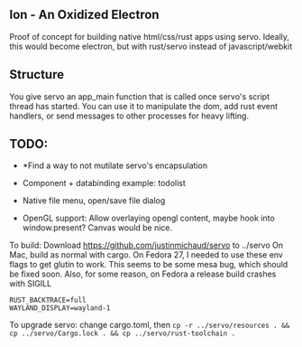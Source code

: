 ## Ion - An Oxidized Electron
Proof of concept for building native html/css/rust apps using servo. Ideally, this would become electron, but with rust/servo instead of javascript/webkit

## Structure
You give servo an app_main function that is called once servo's script thread has started.
You can use it to manipulate the dom, add rust event handlers, or send messages to other processes for heavy lifting.

## TODO:
- *Find a way to not mutilate servo's encapsulation
- Component + databinding example: todolist

- Native file menu, open/save file dialog

- OpenGL support: Allow overlaying opengl content, maybe hook into window.present? Canvas would be nice.

To build:
Download https://github.com/justinmichaud/servo to ../servo
On Mac, build as normal with cargo.
On Fedora 27, I needed to use these env flags to get glutin to work. This seems to be some mesa bug, which should be fixed soon.
Also, for some reason, on Fedora a release build crashes with SIGILL
```
RUST_BACKTRACE=full
WAYLAND_DISPLAY=wayland-1
```

To upgrade servo:
change cargo.toml, then `cp -r ../servo/resources . && cp ../servo/Cargo.lock . && cp ../servo/rust-toolchain .`